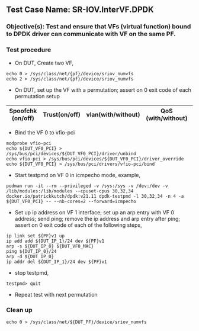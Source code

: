 
## Test Case Name: SR-IOV.InterVF.DPDK

### Objective(s): Test and ensure that VFs (virtual function) bound to DPDK driver can communicate with VF on the same PF.

### Test procedure

* On DUT, Create two VF,
```
echo 0 > /sys/class/net/{pf}/device/sriov_numvfs
echo 2 > /sys/class/net/{pf}/device/sriov_numvfs
```

* On DUT, set up the VF with a permutation; assert on 0 exit code of each permutation setup

| Spoofchk (on/off) | Trust(on/off) | vlan(with/without) | QoS (with/without) | max_tx_rate (with/without) |
| --- | --- | --- | --- | --- |

* Bind the VF 0 to vfio-pci
```
modprobe vfio-pci
echo ${DUT_VF0_PCI} > /sys/bus/pci/devices/${DUT_VF0_PCI}/driver/unbind
echo vfio-pci > /sys/bus/pci/devices/${DUT_VF0_PCI}/driver_override
echo ${DUT_VF0_PCI} > /sys/bus/pci/drivers/vfio-pci/bind
```

* Start testpmd on VF 0 in icmpecho mode, example,
```
podman run -it --rm --privileged -v /sys:/sys -v /dev:/dev -v /lib/modules:/lib/modules --cpuset-cpus 30,32,34 docker.io/patrickkutch/dpdk:v21.11 dpdk-testpmd -l 30,32,34 -n 4 -a ${DUT_VF0_PCI} -- --nb-cores=2 --forward=icmpecho
```

* Set up ip address on VF 1 interface; set up an arp entry with VF 0 address; send ping; remove the ip address and arp entry after ping; assert on 0 exit code of each of the following steps,
```
ip link set ${PF}v1 up
ip add add ${DUT_IP_1}/24 dev ${PF}v1
arp -s ${DUT_IP_0} ${DUT_VF0_MAC}
ping ${DUT_IP_0}/24
arp -d ${DUT_IP_0}
ip addr del ${DUT_IP_1}/24 dev ${PF}v1
```

* stop testpmd,
```
testpmd> quit
```

* Repeat test with next permutation

### Clean up
```
echo 0 > /sys/class/net/${DUT_PF}/device/sriov_numvfs
```
